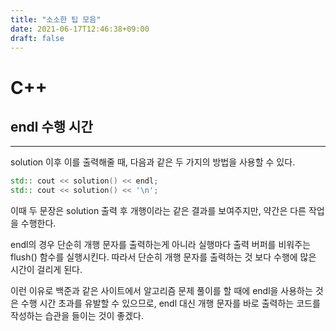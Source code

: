 ```yaml
---
title: "소소한 팁 모음"
date: 2021-06-17T12:46:38+09:00
draft: false
---
```


# C++
## endl 수행 시간
---
solution 이후 이를 출력해줄 때, 다음과 같은 두 가지의 방법을 사용할 수 있다. 
```c++
std:: cout << solution() << endl;
std:: cout << solution() << '\n';
```
이때 두 문장은 solution 출력 후 개행이라는 같은 결과를 보여주지만, 약간은 다른 작업을 수행한다.

endl의 경우 단순히 개행 문자를 출력하는게 아니라 실행마다 출력 버퍼를 비워주는 flush() 함수를 실행시킨다. 따라서 단순히 개행 문자를 출력하는 것 보다 수행에 많은 시간이 걸리게 된다.

이런 이유로 백준과 같은 사이트에서 알고리즘 문제 풀이를 할 때에 endl을 사용하는 것은 수행 시간 초과를 유발할 수 있으므로, endl 대신 개행 문자를 바로 출력하는 코드를 작성하는 습관을 들이는 것이 좋겠다.